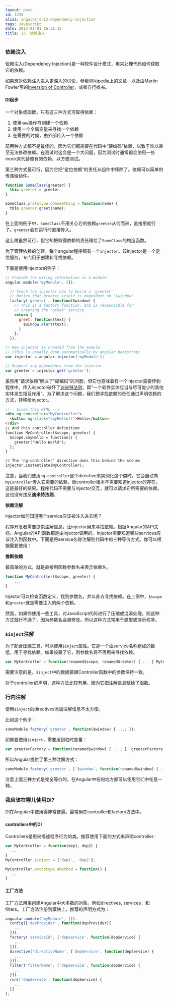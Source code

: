 ```yaml
---
layout: post
id: 1235
alias: angularjs-13-dependency-injection
tags: JavaScript
date: 2013-01-01 16:31:15
title: 13. 依赖注入
---
```


### 依赖注入

依赖注入(Dependency Injection)是一种软件设计模式，用来处理代码如何获取它的依赖。

如果想对依赖注入进入更深入的讨论，参看[Wikipedia上的文章](http://en.wikipedia.org/wiki/Dependency_injection)，以及由Martin Fowler写的[Inversion of Controller](http://martinfowler.com/articles/injection.html)，或者自行找书。

#### DI起步

一个对象或函数，只有这三种方式可取得依赖：

1. 使用`new`操作符创建一个依赖
2. 使用一个全局变量来寻找一个依赖
3. 在需要的时候，由外部传入一个依赖

前两种方式都不是最佳的，因为它们都需要在代码中“硬编码”依赖，以致于难以甚至无法修改依赖。在测试时这会是一个大问题，因为测试时通常都会使用一些mock来代替原有的依赖，以方便测试。

第三种方式最可行，因为它把“定位依赖”的责任从组件中移除了。依赖可以简单的传递给组件。

```js
function SomeClass(greeter) {
  this.greeter = greeter
}

SomeClass.prototype.doSomething = function(name) {
  this.greeter.greet(name);
}
```

在上面的例子中，`SomeClass`不用关心它的依赖`greeter`从何而来，直接用就行了。`greeter`会在运行时直接传入。

这么做虽然可行，但它却把取得依赖的责任踢给了`SomeClass`的构造函数。

为了管理依赖的创建，每个angular程序都有一个`injector`。该injector是一个定位服务，专门用于创建和寻找依赖。

下面是使用injector的例子：

```js
// Provide the wiring information in a module
angular.module('myModule', []).

  // Teach the injector how to build a 'greeter'
  // Notice that greeter itself is dependent on '$window'
  factory('greeter', function($window) {
    // This is a factory function, and is responsible for 
    // creating the 'greet' service.
    return {
      greet: function(text) {
        $window.alert(text);
      }
    };
  }).

// New injector is created from the module. 
// (This is usually done automatically by angular bootstrap)
var injector = angular.injector('myModule');

// Request any dependency from the injector
var greeter = injector.get('greeter');
```

虽然用“请求依赖”解决了“硬编码”的问题，但它也意味着有一个injector需要传到程序中。传入injector破坏了[迪米特法则](http://en.wikipedia.org/wiki/Law_of_Demeter)，即“一个软件实体应当与尽可能少的其他实体发生相互作用"。为了解决这个问题，我们把寻找依赖的责任通过声明依赖的方式，转移给injector。

```html
<!-- Given this HTML -->
<div ng-controller="MyController">
  <button ng-click="sayHello()">Hello</button>
</div>
// And this controller definition
function MyController($scope, greeter) {
  $scope.sayHello = function() {
    greeter('Hello World');
  };
}

// The 'ng-controller' directive does this behind the scenes
injector.instantiate(MyController);
```

注意，当我们使用`ng-controller`这个directive来实例化这个类时，它会自动向`MyController`传入它需要的依赖，而controller根本不需要知道injector的存在。这是最好的结果。程序代码不需要与injector交互，就可以请求它所需要的依赖。这也没有违反**迪米特法则**。

**依赖注解**

injector如何知道哪个service应该被注入进去呢？

程序开发者需要提供注解信息，让injector用来寻找依赖。根据Angular的API文档，Angular的API函数都是由injector调用的。Injector需要知道哪些services应该注入到函数中。下面是将service名称注解到代码中的三种等价方式。你可以根据需要使用：

**推断依赖**

最简单的方式，就是直接用函数参数名来表示依赖名。

```js
function MyController($scope, greeter) {
    ...
}
```

Injector可以检查函数定义，找到参数名，并以此去寻找依赖。在上例中，`$scope`和`greeter`就是需要注入的两个依赖。

然而，如果你使用一些工具，对JavaScript代码进行了压缩或混淆处理，则这种方式就行不通了，因为参数名会被修改。所以这种方式常用于原型或演示程序。

### `$inject`注解

为了配合压缩工具，可以使用`$inject`属性。它是一个由service名称组成的数组，用于寻找依赖。如果设置了它，则参数名将不再用来寻找依赖。

```js
var MyController = function(renamed$scope, renamedGreeter) { ... } MyController.$inject = ['$scope', 'greeter']; ```
```

需要注意的是，`$inject`中的数据要跟Controller函数中的参数保持一致。

对于controller的声明，这种方法比较有用，因为它把注解信息赋给了函数。

### 行内注解

使用`$inject`向directives添加注解信息不太方便。

比如这个例子：

```js
someModule.factory('greeter', function($window) { ...; }); 
```

如果要使用`$inject`，需要用到临时变量：

```js
var greeterFactory = function(renamed$window) { ...; }; greeterFactory.$inject = ['$window']; someModule.factory('greeter', greeterFactory); 
```

所以Angular提供了第三种注解方式：

```js
someModule.factory('greeter', ['$window', function(renamed$window) { ...; }]);
```

注意上面三种方式是完全等价的，在Angular中任何地方都可以使用它们中任意一种。

### 我应该在哪儿使用DI?

DI在Angular中使用得非常普遍。最常用在controller和factory方法中。

#### controllers中的DI

Controllers是用来描述程序行为的类。推荐使用下面的方式来声明controller:

```js
var MyController = function(dep1, dep2) {
  ...
}
MyController.$inject = ['dep1', 'dep2'];

MyController.prototype.aMethod = function() {
  ...
}
```

#### 工厂方法

工厂方法用来创建Angular中大多数的对象。例如directives, services，和filters。工厂方法注册到模块上，推荐的声明方式为：

```js
angualar.module('myModule', []).
  config(['depProvider', function(depProvider){
    ...
  }]).
  factory('serviceId', ['depService', function(depService) {
    ...
  }]).
  directive('directiveName', ['depService', function(depService) {
    ...
  }]).
  filter('filterName', ['depService', function(depService) {
    ...
  }]).
  run(['depService', function(depService) {
    ...
  }]
);
```
